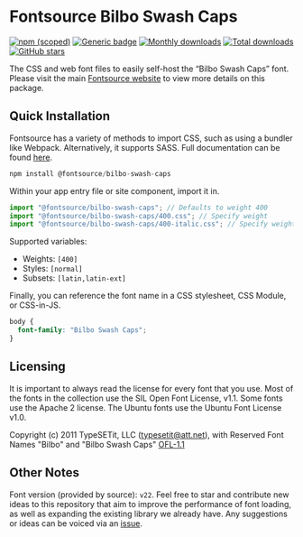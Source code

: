 # Fontsource Bilbo Swash Caps

[![npm (scoped)](https://img.shields.io/npm/v/@fontsource/bilbo-swash-caps?color=brightgreen)](https://www.npmjs.com/package/@fontsource/bilbo-swash-caps) [![Generic badge](https://img.shields.io/badge/fontsource-passing-brightgreen)](https://github.com/fontsource/fontsource) [![Monthly downloads](https://badgen.net/npm/dm/@fontsource/bilbo-swash-caps)](https://github.com/fontsource/fontsource) [![Total downloads](https://badgen.net/npm/dt/@fontsource/bilbo-swash-caps)](https://github.com/fontsource/fontsource) [![GitHub stars](https://img.shields.io/github/stars/fontsource/fontsource.svg?style=social&label=Star)](https://github.com/fontsource/fontsource/stargazers)

The CSS and web font files to easily self-host the “Bilbo Swash Caps” font. Please visit the main [Fontsource website](https://fontsource.org/fonts/bilbo-swash-caps) to view more details on this package.

## Quick Installation

Fontsource has a variety of methods to import CSS, such as using a bundler like Webpack. Alternatively, it supports SASS. Full documentation can be found [here](https://fontsource.org/docs/getting-started/introduction).

```javascript
npm install @fontsource/bilbo-swash-caps
```

Within your app entry file or site component, import it in.

```javascript
import "@fontsource/bilbo-swash-caps"; // Defaults to weight 400
import "@fontsource/bilbo-swash-caps/400.css"; // Specify weight
import "@fontsource/bilbo-swash-caps/400-italic.css"; // Specify weight and style

```

Supported variables:
- Weights: `[400]`
- Styles: `[normal]`
- Subsets: `[latin,latin-ext]`

Finally, you can reference the font name in a CSS stylesheet, CSS Module, or CSS-in-JS.

```css
body {
  font-family: "Bilbo Swash Caps";
}
```

## Licensing
It is important to always read the license for every font that you use.
Most of the fonts in the collection use the SIL Open Font License, v1.1. Some fonts use the Apache 2 license. The Ubuntu fonts use the Ubuntu Font License v1.0.

Copyright (c) 2011 TypeSETit, LLC (typesetit@att.net), with Reserved Font Names "Bilbo" and "Bilbo Swash Caps"
[OFL-1.1](http://scripts.sil.org/OFL)

## Other Notes
Font version (provided by source): `v22`.
Feel free to star and contribute new ideas to this repository that aim to improve the performance of font loading, as well as expanding the existing library we already have. Any suggestions or ideas can be voiced via an [issue](https://github.com/fontsource/fontsource/issues).